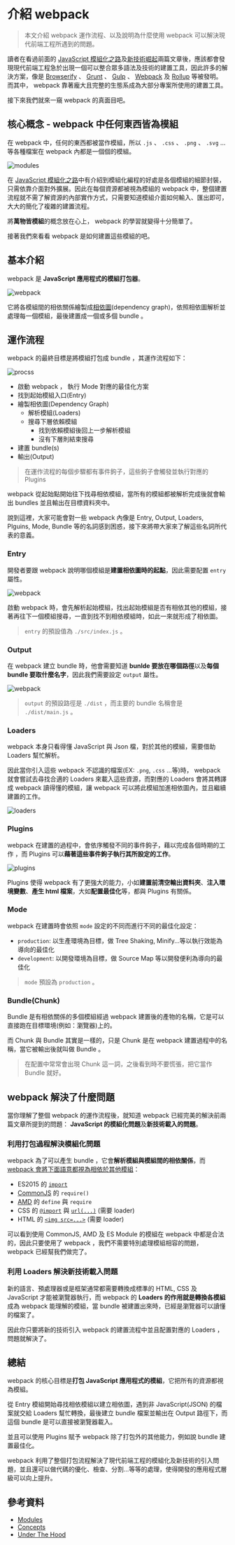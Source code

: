# 介紹 webpack

> 本文介紹 webpack 運作流程、以及說明為什麼使用 webpack 可以解決現代前端工程所遇到的問題。

讀者在看過前面的 [JavaScript 模組化之路](../02-history-of-js-module/README.md)及[新技術崛起](../03-new-tech/README.md)兩篇文章後，應該都會發現現代前端工程急於出現一個可以整合眾多語法及技術的建置工具，因此許多的解決方案，像是 [Browserify](http://browserify.org/) 、 [Grunt](https://gruntjs.com/) 、 [Gulp](https://gulpjs.com/) 、 [Webpack](https://webpack.js.org/) 及 [Rollup](https://rollupjs.org/guide/en/) 等被發明。而其中， webpack 靠著龐大且完整的生態系成為大部分專案所使用的建置工具。

接下來我們就來一窺 webpack 的真面目吧。

## 核心概念 - webpack 中任何東西皆為模組

在 webpack 中，任何的東西都被當作模組，所以 `.js` 、 `.css` 、 `.png` 、 `.svg` ...等各種檔案在 webpack 內都是一個個的模組。

![modules](./assets/modules.png)

在 [JavaScript 模組化之路](../02-history-of-js-module/README.md)中有介紹到模組化編程的好處是各個模組的細節封裝，只需依靠介面對外擴展。因此在每個資源都被視為模組的 webpack 中，整個建置流程就不需了解資源的內部實作方式，只需要知道模組介面如何輸入、匯出即可，大大的簡化了複雜的建置流程。

將**萬物皆模組**的概念放在心上， webpack 的學習就變得十分簡單了。

接著我們來看看 webpack 是如何建置這些模組的吧。

## 基本介紹

webpack 是 **JavaScript 應用程式的模組打包器**。

![webpack](./assets/webpack.png)

它將各模組間的相依關係繪製成[相依圖](https://webpack.js.org/concepts/dependency-graph/)(dependency graph)，依照相依圖解析並處理每一個模組，最後建置成一個或多個 bundle 。

## 運作流程

webpack 的最終目標是將模組打包成 bundle ，其運作流程如下：

![procss](./assets/process.png)

- 啟動 webpack ， 執行 Mode 對應的最佳化方案
- 找到起始模組入口(Entry)
- 繪製相依圖(Dependency Graph)
  - 解析模組(Loaders)
  - 搜尋下層依賴模組
    - 找到依賴模組後回上一步解析模組
    - 沒有下層則結束搜尋
- 建置 bundle(s)
- 輸出(Output)

> 在運作流程的每個步驟都有事件鉤子，這些鉤子會觸發並執行對應的 Plugins

webpack 從起始點開始往下找尋相依模組，當所有的模組都被解析完成後就會輸出 bundles 並且輸出在目標資料夾中。

說到這裡，大家可能會對一些 webpack 內像是 Entry, Output, Loaders, Plguins, Mode, Bundle 等的名詞感到困惑，接下來將帶大家來了解這些名詞所代表的意義。

### Entry

開發者要跟 webpack 說明哪個模組是**建置相依圖時的起點**，因此需要配置 `entry` 屬性。

![webpack](./assets/entry.png)

啟動 webpack 時，會先解析起始模組，找出起始模組是否有相依其他的模組，接著再往下一個模組搜尋，一直到找不到相依模組時，如此一來就形成了相依圖。

> `entry` 的預設值為 `./src/index.js` 。

### Output

在 webpack 建立 bundle 時，他會需要知道 **bunlde 要放在哪個路徑**以及**每個 bundle 要取什麼名字**，因此我們需要設定 `output` 屬性。

![webpack](./assets/output.png)

> `output` 的預設路徑是 `./dist` ，而主要的 bundle 名稱會是 `./dist/main.js` 。

### Loaders

webpack 本身只看得懂 JavaScript 與 Json 檔，對於其他的模組，需要借助 Loaders 幫忙解析。

因此當你引入這些 webpack 不認識的檔案(EX: `.png`, `.css` ...等)時， webpack 就會嘗試去尋找合適的 Loaders 來載入這些資源，而對應的 Loaders 會將其轉譯成 webpack 讀得懂的模組，讓 webpack 可以將此模組加進相依圖內，並且繼續建置的工作。

![loaders](./assets/loaders.png)

### Plugins

webpack 在建置的過程中，會依序觸發不同的事件鉤子，藉以完成各個時期的工作 ，而 Plugins 可以**藉著這些事件鉤子執行其所設定的工作**。

![plugins](./assets/plugins.png)

Plugins 使得 webpack 有了更強大的能力，小如**建置前清空輸出資料夾**、**注入環境變數**、**產生 html 檔案**，大如**配置最佳化**等，都與 Plugins 有關係。

### Mode

webpack 在建置時會依照 `mode` 設定的不同而進行不同的最佳化設定：

- `production`: 以生產環境為目標，做 Tree Shaking, Minify...等以執行效能為導向的最佳化
- `development`: 以開發環境為目標，做 Source Map 等以開發便利為導向的最佳化

> `mode` 預設為 `production` 。

### Bundle(Chunk)

Bundle 是有相依關係的多個模組經過 webpack 建置後的產物的名稱，它是可以直接跑在目標環境(例如：瀏覽器)上的。

而 Chunk 與 Bundle 其實是一樣的，只是 Chunk 是在 webpack 建置過程中的名稱，當它被輸出後就叫做 Bundle 。

> 在配置中常常會出現 Chunk 這一詞，之後看到時不要慌張，把它當作 Bundle 就好。

## webpack 解決了什麼問題

當你理解了整個 webpack 的運作流程後，就知道 webpack 已經完美的解決前兩篇文章所提到的問題： **JavaScript 的模組化問題**及**新技術載入的問題**。

### 利用打包過程解決模組化問題

webpack 為了可以產生 bundle ，它會**解析模組與模組間的相依關係**，而 [webpack 會將下面語意都視為相依於其他模組](https://webpack.js.org/concepts/modules/#what-is-a-webpack-module)：

- ES2015 的 [`import`](https://developer.mozilla.org/en-US/docs/Web/JavaScript/Reference/Statements/import)
- [CommonJS](http://www.commonjs.org/specs/modules/1.0/) 的 `require()`
- [AMD](https://github.com/amdjs/amdjs-api/blob/master/AMD.md) 的 `define` 與 `require`
- CSS 的 [`@import`](https://developer.mozilla.org/en-US/docs/Web/CSS/@import) 與 [`url(...)`](<https://developer.mozilla.org/en-US/docs/Web/CSS/url()>) (需要 loader)
- HTML 的 [`<img src=...>`](https://developer.mozilla.org/en-US/docs/Web/HTML/Element/img) (需要 loader)

可以看到使用 CommonJS, AMD 及 ES Module 的模組在 webpack 中都是合法的，因此只要使用了 webpack ，我們不需要特別處理模組相容的問題， webpack 已經幫我們做完了。

### 利用 Loaders 解決新技術載入問題

新的語言、預處理器或是框架通常都需要轉換成標準的 HTML, CSS 及 JavaScript 才能被瀏覽器執行，而 webpack 的 **Loaders 的作用就是轉換各模組**成為 webpack 能理解的模組，當 bundle 被建置出來時，已經是瀏覽器可以讀懂的檔案了。

因此你只要將新的技術引入 webpack 的建置流程中並且配置對應的 Loaders ，問題就解決了。

## 總結

webpack 的核心目標是**打包 JavaScript 應用程式的模組**，它把所有的資源都視為模組。

從 Entry 模組開始尋找相依模組以建立相依圖，遇到非 JavaScript(JSON) 的檔案就交給 Loaders 幫忙轉換，最後建立 bundle 檔案並輸出在 Output 路徑下，而這個 bundle 是可以直接被瀏覽器載入。

並且可以使用 Plugins 賦予 webpack 除了打包外的其他能力，例如說 bundle 建置最佳化。

webpack 利用了整個打包流程解決了現代前端工程的模組化及新技術的引入問題，並且還可以做代碼的優化、檢查、分割...等等的處理，使得開發的應用程式層級可以向上提升。

## 參考資料

- [Modules](https://webpack.js.org/concepts/modules/)
- [Concepts](https://webpack.js.org/concepts/)
- [Under The Hood](https://webpack.js.org/concepts/under-the-hood/)
